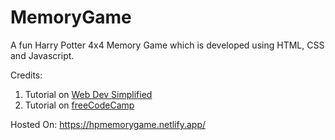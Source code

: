 # MemoryGame

A fun Harry Potter 4x4 Memory Game which is developed using HTML, CSS and Javascript.

Credits:
1) Tutorial on [Web Dev Simplified](https://youtu.be/28VfzEiJgy4)
2) Tutorial on [freeCodeCamp](https://youtu.be/ZniVgo8U7ek)

Hosted On: https://hpmemorygame.netlify.app/
